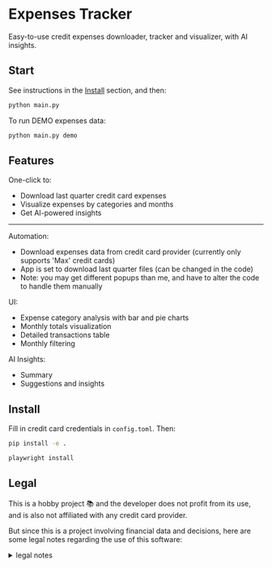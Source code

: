 # Expenses Tracker

Easy-to-use credit expenses downloader, tracker and visualizer, with AI insights.

## Start

See instructions in the [Install](#install) section, and then:

```bash
python main.py
```

To run DEMO expenses data:

```bash
python main.py demo
```

## Features

One-click to: 
- Download last quarter credit card expenses
- Visualize expenses by categories and months
- Get AI-powered insights

---

Automation:
- Download expenses data from credit card provider (currently only supports 'Max' credit cards)
- App is set to download last quarter files (can be changed in the code)
- Note: you may get different popups than me, and have to alter the code to handle them manually

UI:
- Expense category analysis with bar and pie charts
- Monthly totals visualization
- Detailed transactions table
- Monthly filtering

AI Insights:
- Summary
- Suggestions and insights


## Install

Fill in credit card credentials in `config.toml`. Then:

```bash
pip install -e .
```

```bash
playwright install
```

## Legal

This is a hobby project 📚 and the developer does not profit from its use, and is also not affiliated with any credit card provider.

But since this is a project involving financial data and decisions, 
here are some legal notes regarding the use of this software:

<details>
<summary> 
legal notes
</summary>
The developer is not affiliated with any credit card provider, and does not guarantee the accuracy of the data downloaded from the credit card provider. The user is responsible for verifying the data. 

The developer is not affiliated with any AI service suggested in the app and does not guarantee the accuracy of the AI insights.

It is the user's responsibility to keep credentials and data secure on his or her machine only. It is the user's responsibility not to share credentials with anyone, including AI services.

The user may choose to only use the app for visualization and for downloading expenses data automatically, without sharing it with AI services. This way the user can keep his or her data on his or her machine only.

This software is provided as is, without any warranty. The developer is not responsible for any data leaks if the user chooses to share his or her data with AI services. The developer is not a financial advisor, and only the user is responsible for his financial decisions. The developer is not responsible for any kind of damages due to misuse of this software.
</details>

<br/><br/>